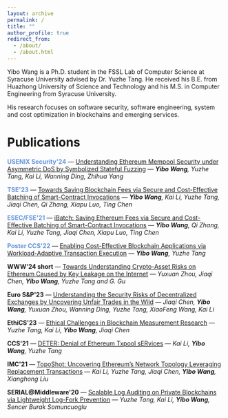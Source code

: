 ```yaml
---
layout: archive
permalink: /
title: ""
author_profile: true
redirect_from: 
  - /about/
  - /about.html
---
```



Yibo Wang is a Ph.D. student in the FSSL Lab of Computer Science at Syracuse University advised by Dr. Yuzhe Tang. He received his B.E. from Huazhong University of Science and Technology and his M.S. in Computer Engineering from Syracuse University. 

His research focuses on software security, software engineering, system and cost optimization in blockchains and emerging services.

Publications
======
**<span style="color: rgba(60, 120, 210, 0.8);">USENIX Security'24</span>** — <span style="text-decoration: underline;">Understanding Ethereum Mempool Security under Asymmetric DoS by Symbolized Stateful Fuzzing</span> — _**Yibo Wang**, Yuzhe Tang, Kai Li, Wanning Ding, Zhihua Yang_


**<span style="color: rgba(60, 120, 210, 0.8);">TSE'23</span>** — <span style="text-decoration: underline;">Towards Saving Blockchain Fees via Secure and Cost-Effective Batching of Smart-Contract Invocations</span> — _**Yibo Wang**, Kai Li, Yuzhe Tang, Jiaqi Chen, Qi Zhang, Xiapu Luo, Ting Chen_

**<span style="color: rgba(60, 120, 210, 0.8);">ESEC/FSE'21</span>** — <span style="text-decoration: underline;">iBatch: Saving Ethereum Fees via Secure and Cost-Effective Batching of Smart-Contract Invocations</span> — _**Yibo Wang**, Qi Zhang, Kai Li, Yuzhe Tang, Jiaqi Chen, Xiapu Luo, Ting Chen_

**<span style="color: rgba(60, 120, 210, 0.8);">Poster CCS'22</span>** — <span style="text-decoration: underline;">Enabling Cost-Effective Blockchain Applications via Workload-Adaptive Transaction Execution</span> — _**Yibo Wang**, Yuzhe Tang_



**WWW'24 short** — <span style="text-decoration: underline;">Towards Understanding Crypto-Asset Risks on Ethereum Caused by Key Leakage on the Internet</span> — _Yuxuan Zhou, Jiaqi Chen, **Yibo Wang**, Yuzhe Tang and G. Gu_


**Euro S&P'23** — <span style="text-decoration: underline;">Understanding the Security Risks of Decentralized Exchanges by Uncovering Unfair Trades in the Wild</span> — _Jiaqi Chen, **Yibo Wang**, Yuxuan Zhou, Wanning Ding, Yuzhe Tang, XiaoFeng Wang, Kai Li_

**EthiCS'23** — <span style="text-decoration: underline;">Ethical Challenges in Blockchain Measurement Research</span> — _Yuzhe Tang, Kai Li, **Yibo Wang**, Jiaqi Chen_

**CCS'21** — <span style="text-decoration: underline;">DETER: Denial of Ethereum Txpool sERvices</span> — _Kai Li, **Yibo Wang**, Yuzhe Tang_

**IMC'21** — <span style="text-decoration: underline;">TopoShot: Uncovering Ethereum’s Network Topology Leveraging Replacement Transactions</span> — _Kai Li, Yuzhe Tang, Jiaqi Chen, **Yibo Wang**, Xianghong Liu_

**SERIAL@Middleware'20** — <span style="text-decoration: underline;">Scalable Log Auditing on Private Blockchains via Lightweight Log-Fork Prevention</span> — _Yuzhe Tang, Kai Li, **Yibo Wang**, Sencer Burak Somuncuoglu_






